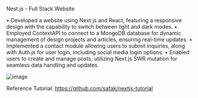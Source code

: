Nest.js - Full Stack Website

•	Developed a website using Next.js and React, featuring a responsive design with the capability to switch between light and dark modes.
•	Employed ContextAPI to connect to a MongoDB database for dynamic management of design projects and articles, ensuring real-time updates.
•	Implemented a contact module allowing users to submit inquiries, along with Auth.js for user login, including social media login options.
•	Enabled users to create and manage posts, utilizing Next.js SWR mutation for seamless data handling and updates.

![image](https://github.com/AvaLee121/Full_Stack_Application/assets/55948841/2a47cbe9-01d1-4da6-97c0-81343d3974e9)


Reference Tutorial: https://github.com/safak/nextjs-tutorial


